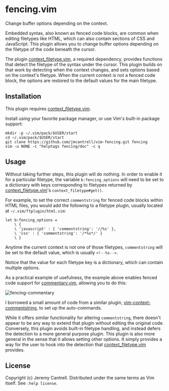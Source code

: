 # fencing.vim

Change buffer options depending on the context.

Embedded syntax, also known as fenced code blocks, are common when
editing filetypes like HTML, which can also contain sections of CSS
and JavaScript. This plugin allows you to change buffer options
depending on the filetype of the code beneath the cursor.

The plugin [context_filetype.vim][1], a required dependency, provides
functions that detect the filetype of the syntax under the cursor.
This plugin builds on that work by detecting when the context changes,
and sets options based on the context's filetype. When the current
context is not a fenced code block, the options are restored to the
default values for the main filetype.

## Installation

This plugin requires [context_filetype.vim][1].

Install using your favorite package manager, or use Vim's built-in
package support:

```
mkdir -p ~/.vim/pack/$USER/start
cd ~/.vim/pack/$USER/start
git clone https://github.com/jmcantrell/vim-fencing.git fencing
vim -u NONE -c "helptags fencing/doc" -c q
```

## Usage

Without taking further steps, this plugin will do nothing. In order to
enable it for a particular filetype, the variable `b:fencing_options`
will need to be set to a dictionary with keys corresponding to
filetypes returned by [context_filetype.vim][1]'s
`context_filetype#get()`.

For example, to set the correct `commentstring` for fenced code blocks
within HTML files, you would add the following to a filetype plugin,
usually located at `~/.vim/ftplugin/html.vim`:

```
let b:fencing_options =
    \ {
    \ 'javascript' : { 'commentstring': '//%s' },
    \ 'css' : { 'commentstring': '/*%s*/' }
    \ }
```

Anytime the current context is not one of those filetypes,
`commentstring` will be set to the default value, which is usually
`<!--%s-->`.

Notice that the value for each filetype key is a dictionary, which can
contain multiple options.

As a practical example of usefulness, the example above enables fenced
code support for [commentary.vim][2], allowing you to do this:

![fencing-commentary][3]

I borrowed a small amount of code from a similar plugin,
[vim-context-commentstring][4], to set up the auto-commands.

While it offers similar functionality for altering `commentstring`,
there doesn't appear to be any way to extend that plugin without
editing the original code. Conversely, this plugin avoids built-in
filetype handling, and instead defers the detection to a more general
purpose plugin. This plugin is also more general in the sense that it
allows setting other options. It simply provides a way for the user to
hook into the detection that [context_filetype.vim][1] provides.

## License

Copyright (c) Jeremy Cantrell. Distributed under the same terms as Vim
itself. See `:help license`.

[1]: https://github.com/Shougo/context_filetype.vim
[2]: https://github.com/tpope/vim-commentary
[3]: https://media.giphy.com/media/LOj7sYJsecb9V7OpvM/giphy.gif "commenting fenced code"
[4]: https://github.com/suy/vim-context-commentstring
